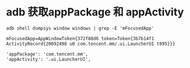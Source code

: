 # adb 获取appPackage 和 appActivity  

`adb shell dumpsys window windows | grep -E 'mFocusedApp'`  

	
```
mFocusedApp=AppWindowToken{372f88d6 token=Token{3b7b14f1 ActivityRecord{20692498 u0 com.tencent.mm/.ui.LauncherUI t895}}}
```

```
'appPackage': 'com.tencent.mm',
'appActivity': '.ui.LauncherUI',
```